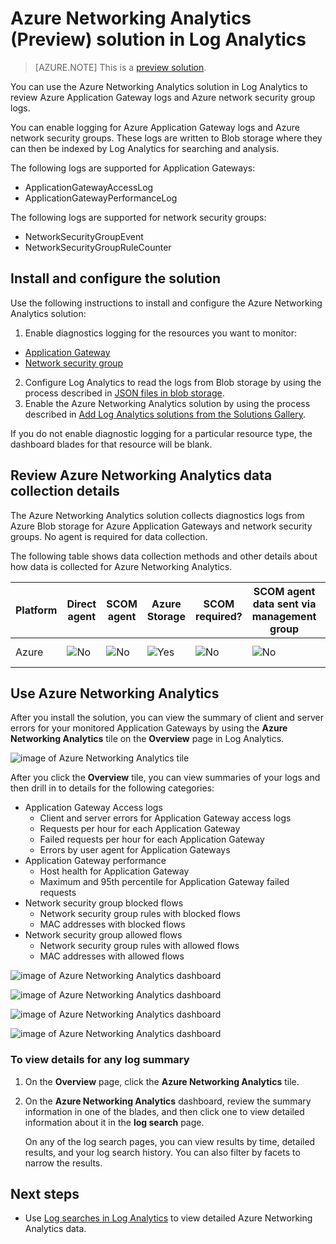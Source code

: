 <properties
	pageTitle="Azure Networking Analytics solution in Log Analytics | Microsoft Azure"
	description="You can use the Azure Networking Analytics solution in Log Analytics to review Azure network security group logs and Azure Application Gateway logs."
	services="log-analytics"
	documentationCenter=""
	authors="richrundmsft"
	manager="jochan"
	editor=""/>

<tags
	ms.service="log-analytics"
	ms.workload="na"
	ms.tgt_pltfrm="na"
	ms.devlang="na"
	ms.topic="article"
	ms.date="07/05/2016"
	ms.author="richrund"/>

# Azure Networking Analytics (Preview) solution in Log Analytics

>[AZURE.NOTE] This is a [preview solution](log-analytics-add-solutions.md#log-analytics-preview-solutions-and-features).

You can use the Azure Networking Analytics solution in Log Analytics to review Azure Application Gateway logs and Azure network security group logs.

You can enable logging for Azure Application Gateway logs and Azure network security groups. These logs are written to Blob storage where they can then be indexed by Log Analytics for searching and analysis.

The following logs are supported for Application Gateways:

+ ApplicationGatewayAccessLog
+ ApplicationGatewayPerformanceLog

The following logs are supported for network security groups:

+ NetworkSecurityGroupEvent
+ NetworkSecurityGroupRuleCounter

## Install and configure the solution

Use the following instructions to install and configure the Azure Networking Analytics solution:

1.	Enable diagnostics logging for the resources you want to monitor:
  + [Application Gateway](../application-gateway/application-gateway-diagnostics.md)
  + [Network security group](../virtual-network/virtual-network-nsg-manage-log.md)
2.	Configure Log Analytics to read the logs from Blob storage by using the process described in [JSON files in blob storage](../log-analytics/log-analytics-azure-storage-json.md).
3.	Enable the Azure Networking Analytics solution by using the process described in [Add Log Analytics solutions from the Solutions Gallery](log-analytics-add-solutions.md).  

If you do not enable diagnostic logging for a particular resource type, the dashboard blades for that resource will be blank.

## Review Azure Networking Analytics data collection details

The Azure Networking Analytics solution collects diagnostics logs from Azure Blob storage for Azure Application Gateways and network security groups.
No agent is required for data collection.

The following table shows data collection methods and other details about how data is collected for Azure Networking Analytics.

| Platform | Direct agent | SCOM agent | Azure Storage | SCOM required? | SCOM agent data sent via management group | Collection frequency |
|---|---|---|---|---|---|---|
|Azure|![No](./media/log-analytics-azure-networking/oms-bullet-red.png)|![No](./media/log-analytics-azure-networking/oms-bullet-red.png)|![Yes](./media/log-analytics-azure-networking/oms-bullet-green.png)|            ![No](./media/log-analytics-azure-networking/oms-bullet-red.png)|![No](./media/log-analytics-azure-networking/oms-bullet-red.png)| 10 minutes|

## Use Azure Networking Analytics

After you install the solution, you can view the summary of client and server errors for your monitored Application Gateways by using the **Azure Networking Analytics** tile on the **Overview** page in Log Analytics.

![image of Azure Networking Analytics tile](./media/log-analytics-azure-networking/log-analytics-azurenetworking-tile.png)

After you click the **Overview** tile, you can view summaries of your logs and then drill in to details for the following categories:

+ Application Gateway Access logs
  - Client and server errors for Application Gateway access logs
  - Requests per hour for each Application Gateway
  - Failed requests per hour for each Application Gateway
  - Errors by user agent for Application Gateways
+ Application Gateway performance
  - Host health for Application Gateway
  - Maximum and 95th percentile for Application Gateway failed requests
+ Network security group blocked flows
  - Network security group rules with blocked flows
  - MAC addresses with blocked flows
+ Network security group allowed flows
  - Network security group rules with allowed flows
  - MAC addresses with allowed flows


![image of Azure Networking Analytics dashboard](./media/log-analytics-azure-networking/log-analytics-azurenetworking01.png)

![image of Azure Networking Analytics dashboard](./media/log-analytics-azure-networking/log-analytics-azurenetworking02.png)

![image of Azure Networking Analytics dashboard](./media/log-analytics-azure-networking/log-analytics-azurenetworking03.png)

![image of Azure Networking Analytics dashboard](./media/log-analytics-azure-networking/log-analytics-azurenetworking04.png)

### To view details for any log summary

1. On the **Overview** page, click the **Azure Networking Analytics** tile.
2. On the **Azure Networking Analytics** dashboard, review the summary information in one of the blades, and then click one to view detailed information about it in the **log search** page.

	On any of the log search pages, you can view results by time, detailed results, and your log search history. You can also filter by facets to narrow the results.

## Next steps

- Use [Log searches in Log Analytics](log-analytics-log-searches.md) to view detailed Azure Networking Analytics data.
